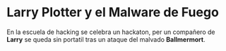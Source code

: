 # Larry Plotter y el Malware de Fuego

En la escuela de hacking se celebra un hackaton, per un compañero de **Larry** se queda sin portatil 
tras un ataque del malvado **Ballmermort**.
